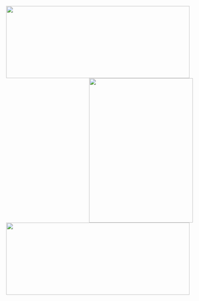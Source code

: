 <img width="495" height="195" src="https://github-profile-trophy.vercel.app/?username=heathdutton&theme=onedark" align="left" /><img width="280" height="390" align="right" src="https://spotify-github-profile.vercel.app/api/view?uid=1235968206&cover_image=true&theme=default&bar_color_cover=true" /><img width="495" height="195" src="https://github-readme-stats.vercel.app/api?username=heathdutton&theme=onedark" align="left" />
